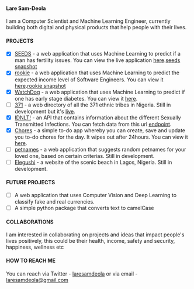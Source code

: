 #### Lare Sam-Deola

I am a Computer Scientist and Machine Learning Engineer, currently building both digital and physical products that help people with their lives.

#### PROJECTS

- [x] [SEEDS]() - a web application that uses Machine Learning to predict if a man has fertility issues. You can view the live application [here](https://seedswebapp.herokuapp.com/home).[seeds snapshot](./seeds.jpg)
- [x] [rookie]() - a web application that uses Machine Learning to predict the expected income level of Software Engineers. You can view it [here](https://futuresalary2app.herokuapp.com/).[rookie snapshot](./rookie.jpg)
- [x] [WatchDog]() - a web application that uses Machine Learning to predict if one has early stage diabetes. You can view it [here](https://diabeteswatchdog.herokuapp.com/home).
- [ ] [371]() - a web directory of all the 371 ethnic tribes in Nigeria. Still in development but it's [live](https://the371tribesofnaija.herokuapp.com/home.html).
- [x] [IDNLT!]() - an API that contains information about the different Sexually Transmitted Infections. You can fetch data from this url [endpoint](http://idnlt-api2.herokuapp.com/infections).
- [x] [Chores]() - a simple to-do app whereby you can create, save and update you to-do chores for the day. It wipes out after 24hours. You can view it [here](https://todocrudflaskapp.herokuapp.com/).
- [ ] [petnames]() - a web application that suggests random petnames for your loved one, based on certain criterias. Still in development.
- [ ] [Elegushi]() - a website of the scenic beach in Lagos, Nigeria. Still in development.

#### FUTURE PROJECTS

- [ ] A web application that uses Computer Vision and Deep Learning to classify fake and real currencies.
- [ ] A simple python package that converts text to camelCase

#### COLLABORATIONS

I am interested in collaborating on projects and ideas that impact people's lives positively, this could be their health, income, safety and security, happiness, wellness etc

#### HOW TO REACH ME

You can reach via Twitter - [laresamdeola]() or via email - laresamdeola@gmail.com
